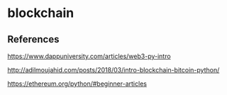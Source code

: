 # blockchain

## References
https://www.dappuniversity.com/articles/web3-py-intro

http://adilmoujahid.com/posts/2018/03/intro-blockchain-bitcoin-python/

https://ethereum.org/python/#beginner-articles
